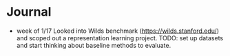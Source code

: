 # Journal

- week of 1/17
Looked into Wilds benchmark (https://wilds.stanford.edu/) and scoped out a representation learning project.
TODO: set up datasets and start thinking about baseline methods to evaluate.